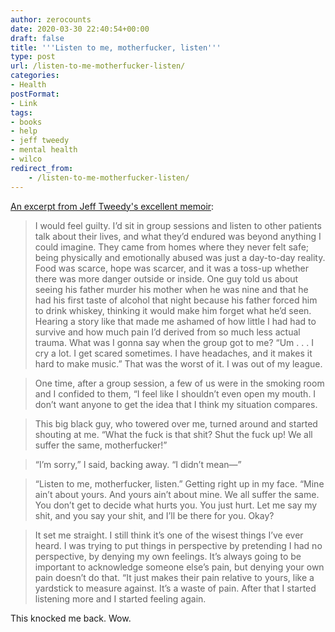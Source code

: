 ```yaml
---
author: zerocounts
date: 2020-03-30 22:40:54+00:00
draft: false
title: '''Listen to me, motherfucker, listen'''
type: post
url: /listen-to-me-motherfucker-listen/
categories:
- Health
postFormat:
- Link
tags:
- books
- help
- jeff tweedy
- mental health
- wilco
redirect_from:
    - /listen-to-me-motherfucker-listen/
---
```


[An excerpt from Jeff Tweedy's excellent memoir](https://www.penguinrandomhouse.com/books/541712/lets-go-so-we-can-get-back-by-jeff-tweedy/9781101985274):

> I would feel guilty. I’d sit in group sessions and listen to other patients talk about their lives, and what they’d endured was beyond anything I could imagine. They came from homes where they never felt safe; being physically and emotionally abused was just a day-to-day reality. Food was scarce, hope was scarcer, and it was a toss-up whether there was more danger outside or inside. One guy told us about seeing his father murder his mother when he was nine and that he had his first taste of alcohol that night because his father forced him to drink whiskey, thinking it would make him forget what he’d seen. Hearing a story like that made me ashamed of how little I had had to survive and how much pain I’d derived from so much less actual trauma. What was I gonna say when the group got to me? “Um . . . I cry a lot. I get scared sometimes. I have headaches, and it makes it hard to make music.” That was the worst of it. I was out of my league.

> One time, after a group session, a few of us were in the smoking room and I confided to them, “I feel like I shouldn’t even open my mouth. I don’t want anyone to get the idea that I think my situation compares.

> This big black guy, who towered over me, turned around and started shouting at me. “What the fuck is that shit? Shut the fuck up! We all suffer the same, motherfucker!”

> “I’m sorry,” I said, backing away. “I didn’t mean—”

> “Listen to me, motherfucker, listen.” Getting right up in my face. “Mine ain’t about yours. And yours ain’t about mine. We all suffer the same. You don’t get to decide what hurts you. You just hurt. Let me say my shit, and you say your shit, and I’ll be there for you. Okay?

> It set me straight. I still think it’s one of the wisest things I’ve ever heard. I was trying to put things in perspective by pretending I had no perspective, by denying my own feelings. It’s always going to be important to acknowledge someone else’s pain, but denying your own pain doesn’t do that. “It just makes their pain relative to yours, like a yardstick to measure against. It’s a waste of pain. After that I started listening more and I started feeling again.

This knocked me back. Wow.